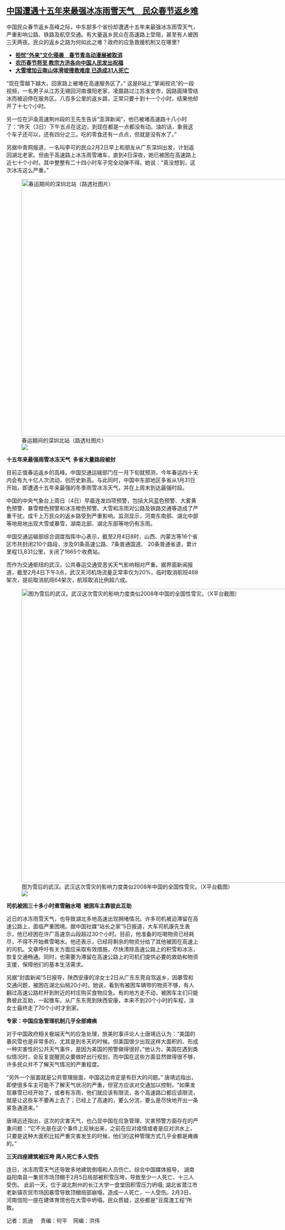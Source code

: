 <!--1707161400000-->
[中国遭遇十五年来最强冰冻雨雪天气　民众春节返乡难](https://www.rfa.org/mandarin/yataibaodao/shehui/kw-02052024100907.html)
------

<p><span class="result-title">中国民众春节返乡高峰之际，中东部多个省份却遭遇十五年来最强冰冻雨雪天气，严重影响公路、铁路及航空交通。有大量返乡民众在高速路上受阻，甚至有人被困三天两夜。民众的返乡之路为何如此之难？政府的应急救援机制又在哪里? </span></p><ul><li><strong><a href="https://www.rfa.org/mandarin/yataibaodao/kejiaowen/gt2-01242024052706.html">担忧“外来”文化侵袭　春节青岛动漫展被取消</a></strong></li><li><strong><a href="https://www.rfa.org/mandarin/Xinwen/10-02042024163407.html">农历春节将至 教宗方济各向中国人民发出祝福</a></strong></li><li><strong><a href="https://www.rfa.org/mandarin/Xinwen/1-01232024103316.html"></a><a href="https://www.rfa.org/mandarin/Xinwen/1-01232024103316.html">大雪增加</a><a href="https://www.rfa.org/mandarin/Xinwen/1-01232024103316.html">云南山体滑坡搜救难度 </a></strong><a href="https://www.rfa.org/mandarin/Xinwen/1-01232024103316.html"><strong>已造成31人死亡</strong></a><a href="https://www.rfa.org/mandarin/Xinwen/1-01232024103316.html"></a></li></ul><p><span style="font-weight: 400;">“现在雪越下越大，回家路上被堵在高速服务区了。” 这是B站上“掌闻视讯”的一段视频，一名男子从江苏无锡回河南濮阳老家，凌晨路过江苏淮安市，因路面降雪结冰而被迫停在服务区。八百多公里的返乡路，正常只要十到十一个小时，结果他却开了十七个小时。</span></p><p><span style="font-weight: 400;">另一位在沪渝高速荆州段的王先生告诉“澎湃新闻”，他已被堵高速路十八小时了：“昨天（3日）下午五点在这边，到现在都是一点都没有动。油的话，象我这个车子还可以，还有四分之三。吃的零食还有一点点，但就是没有水了。”</span></p><p><span style="font-weight: 400;">另据中青网报道，一名叫李可的民众2月2日早上和朋友从广东深圳出发，计划返回湖北老家。但由于高速路上冰冻雨雪堵车，直到4日深夜，她已被困在高速路上近七十个小时。其中整整有二十四小时车子完全动弹不得。她说：“真没想到，这次冰冻这么严重。”</span></p><p><span style="font-weight: 400;"><figure class="image-richtext image-inline captioned" style="width:1200px;"><img alt="春运期间的深圳北站（路透社图片）" height="675" src="https://www.rfa.org/mandarin/yataibaodao/shehui/kw-02052024100907.html/2019-02-01t043523z_1390334361_rc1c704f0b00_rtrmadp_3_lunar-newyear-china.jpg/@@images/2f3df155-c72e-4cf5-8d52-e4c672255903.jpeg" title="2019-02-01T043523Z_1390334361_RC1C704F0B00_RTRMADP_3_LUNAR-NEWYEAR-CHINA.JPG" width="1200"/><figcaption class="image-caption">春运期间的深圳北站（路透社图片）</figcaption><small></small><div id="zoomattribute"><a data-caption="春运期间的深圳北站（路透社图片）" data-fancybox="" href="https://www.rfa.org/mandarin/yataibaodao/shehui/kw-02052024100907.html/2019-02-01t043523z_1390334361_rc1c704f0b00_rtrmadp_3_lunar-newyear-china.jpg" id="single_image" title="春运期间的深圳北站（路透社图片）"><img src="/++plone++rfa-resources/img/icon-zoom.png"/></a></div></figure></span></p><p><b>十五年来最强雨雪冰冻天气  多省大量路段被封</b></p><p><span style="font-weight: 400;">目前正值春运返乡的高峰。中国交通运输部门在一月下旬就预测，今年春运四十天内会有九十亿人次流动，创历史新高。与此同时，</span><span style="font-weight: 400;">中国中东部地区多省从1月31日开始，即遭遇十五年来最强的冬季雨雪冰冻天气，并在上周末到达最强时段。</span></p><p><span style="font-weight: 400;">中国的中央气象台上周日（4日）早晨连发四项预警，包括大风蓝色预警、大雾黄色预警、暴雪橙色预警和冰冻橙色预警。大雪和冻雨对公路及铁路交通等造成了严重干扰，成千上万民众的返乡路受到严重影响。监测显示，河南东南部、湖北中部等地局地出现大雪或暴雪，湖南北部、湖北东部等地仍有冻雨。</span></p><p><span style="font-weight: 400;">中国交通运输部综合调度指挥中心表示，截至2月4日8时，山西、内蒙古等16个省区市共封闭210个路段，涉及91条高速公路、7条普通国道、 20条普通省道，累计里程13,831公里，关闭了1665个收费站。</span></p><p><span style="font-weight: 400;">而作为交通枢纽的武汉，公共春运交通受恶劣天气影响相对严重。据界面新闻报道，截至2月4日下午3点，武汉天河机场流量正常率仅为20%，临时取消航班468架次，提前取消航班64架次，航班取消比例超六成。</span></p><p><span style="font-weight: 400;"><figure class="image-richtext image-inline captioned" style="width:1278px;"><img alt="图为雪后的武汉。武汉这次雪灾的影响力度类似2008年中国的全国性雪灾。（X平台截图）" height="771" src="https://www.rfa.org/mandarin/yataibaodao/shehui/kw-02052024100907.html/kw1.png/@@images/1544381b-ae1f-49c8-9ae3-ae67cc0fb2ee.png" title="kw1.png" width="1278"/><figcaption class="image-caption">图为雪后的武汉。武汉这次雪灾的影响力度类似2008年中国的全国性雪灾。（X平台截图）</figcaption><small></small><div id="zoomattribute"><a data-caption="图为雪后的武汉。武汉这次雪灾的影响力度类似2008年中国的全国性雪灾。（X平台截图）" data-fancybox="" href="https://www.rfa.org/mandarin/yataibaodao/shehui/kw-02052024100907.html/kw1.png" id="single_image" title="图为雪后的武汉。武汉这次雪灾的影响力度类似2008年中国的全国性雪灾。（X平台截图）"><img src="/++plone++rfa-resources/img/icon-zoom.png"/></a></div></figure></span></p><p><b>司机被困三十多小时煮雪融水喝  被困车主靠彼此互助</b></p><p><span style="font-weight: 400;">近日的冰冻雨雪天气，也导致湖北多地高速出现拥堵情况。许多司机被迫滞留在高速公路上，面临严重困境。据中国社媒“站长之家”5日报道，大车司机康先生表示，他已经困在许广高速京山段超过30个小时。目前，他准备的吃喝物资已经耗尽，不得不开始煮雪喝水。他还表示，已经将剩余的物资分给了其他被困在高速上的司机。文章呼吁有关方面应采取有效措施，尽快清除高速公路上的积雪和冰冻，恢复交通畅通。同时，也需要为滞留在高速公路上的司机们提供必要的救助和物资支援，保障他们的基本生活需求。</span></p><p><span style="font-weight: 400;">另据“封面新闻”5日报导，陕西安康的涂女士2日从广东东莞自驾返乡，因暴雪和交通问题，被困在湖北仙桃20小时。她说，看到有被困车辆带的物资不够，有人翻过高速公路栏杆到附近的村庄购买食物应急。有的地方走不动，被困车主们只能靠彼此互助，一起推车。从广东东莞到陕西安康，本来不到20个小时的车程，涂女士最终走了70个小时才到家。</span></p><p><b>专家：中国应急管理机制几乎全部瘫痪</b></p><p><span style="font-weight: 400;">对于中国政府相关极端天气的应急处理，旅美时事评论人士唐靖远认为：“美国的暴风雪也是非常多的，尤其是到冬天的时候。但美国很少出现这样大面积的、形成一种灾害性的公共天气事件，是因为美国的预警做得很好。”他认为，美国在遇到类似情况时，会反复提醒民众要做好出行规划，而中国在这些方面显然做得很不够，许多民众并不了解天气情况的严重程度。</span></p><p><span style="font-weight: 400;">“另外一个层面就是公共管理层面，中国这边肯定是有巨大的问题。” 唐靖远指出，即使很多车主可能不了解天气状况的严重，但官方应该对交通加以控制，“如果发现暴雪已经开始了，或者有冻雨，他们就应该有限流，各个高速路口都应该限流，就是让这些车不要再上去了；已经上了高速的，要么分流，要么是尽快地开出一条紧急通道来。”</span></p><p><span style="font-weight: 400;">唐靖远还指出，这次的灾害天气，也凸显中国在应急管理、灾害预警方面存在的严重问题：“它不光是在这个事件上反映出来，之前在应对疫情或者是应对洪水上，只要是这种大面积比较严重灾害发生的时候，他们的这种管理方式几乎全都是瘫痪的。”</span></p><p><b>三天四座建筑被压垮</b> <strong>两</strong><b>人死亡多人受伤</b></p><p><span style="font-weight: 400;">连日，冰冻雨雪天气还导致多地建筑倒塌和人员伤亡。综合中国媒体报导， 湖南益阳南县一集贸市场顶棚于2月5日局部被积雪压垮，导致至少一人死亡、十三人受伤。 此前一天，位于湖北荆州的长江大学一食堂因积雪压力坍塌; 湖北省潜江市老新镇农贸市场因暴雪导致顶棚局部崩塌，造成一人死亡，一人受伤。2月3日，河南信阳一座在建体育馆也在大雪中坍塌。民众质疑，这些都是“豆腐渣工程”所致。</span></p><p><span style="font-weight: 400;">记者：凯迪     责编：何平    网编：洪伟<br/></span></p>
